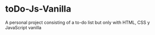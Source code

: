 # toDo-Js-Vanilla
A personal project consisting of a to-do list but only with HTML, CSS y JavaScript vanilla
